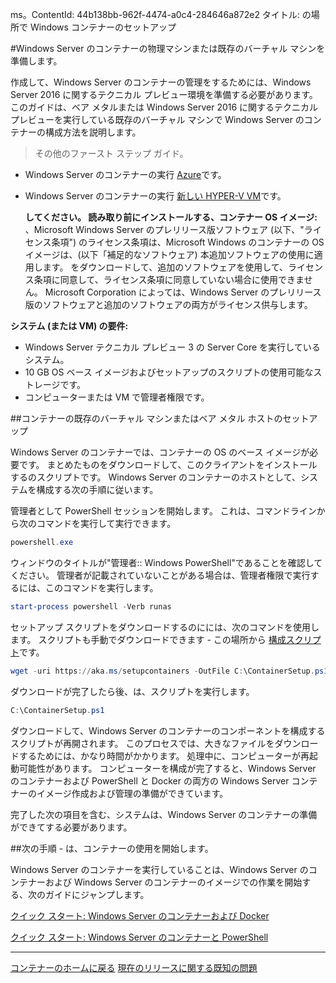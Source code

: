 ms。ContentId: 44b138bb-962f-4474-a0c4-284646a872e2
タイトル: の場所で Windows コンテナーのセットアップ

#Windows Server のコンテナーの物理マシンまたは既存のバーチャル マシンを準備します。

作成して、Windows Server のコンテナーの管理をするためには、Windows Server 2016 に関するテクニカル プレビュー環境を準備する必要があります。
このガイドは、ベア メタルまたは Windows Server 2016 に関するテクニカル プレビューを実行している既存のバーチャル マシンで Windows Server のコンテナーの構成方法を説明します。


> その他のファースト ステップ ガイド。
* Windows Server のコンテナーの実行 [Azure](./azure_setup.md)です。
* Windows Server のコンテナーの実行 [新しい HYPER-V VM](./container_setup.md)です。
    
    **してください。 読み取り前にインストールする、コンテナー OS イメージ:**  、Microsoft Windows Server のプレリリース版ソフトウェア (以下、"ライセンス条項") のライセンス条項は、Microsoft Windows のコンテナーの OS イメージは、(以下「補足的なソフトウェア) 本追加ソフトウェアの使用に適用します。
    をダウンロードして、追加のソフトウェアを使用して、ライセンス条項に同意して、ライセンス条項に同意していない場合に使用できません。
    Microsoft Corporation によっては、Windows Server のプレリリース版のソフトウェアと追加のソフトウェアの両方がライセンス供与します。
    


**システム (または VM) の要件:**
* Windows Server テクニカル プレビュー 3 の Server Core を実行しているシステム。
* 10 GB OS ベース イメージおよびセットアップのスクリプトの使用可能なストレージです。
* コンピューターまたは VM で管理者権限です。

##コンテナーの既存のバーチャル マシンまたはベア メタル ホストのセットアップ

Windows Server のコンテナーでは、コンテナーの OS のベース イメージが必要です。
まとめたものをダウンロードして、このクライアントをインストールするのスクリプトです。
Windows Server のコンテナーのホストとして、システムを構成する次の手順に従います。

管理者として PowerShell セッションを開始します。
これは、コマンドラインから次のコマンドを実行して実行できます。

``` powershell
powershell.exe
```

ウィンドウのタイトルが"管理者:: Windows PowerShell"であることを確認してください。
管理者が記載されていないことがある場合は、管理者権限で実行するには、このコマンドを実行します。

``` powershell
start-process powershell -Verb runas
```

セットアップ スクリプトをダウンロードするのにには、次のコマンドを使用します。
スクリプトも手動でダウンロードできます - この場所から [構成スクリプト](http://aka.ms/setupcontainers)です。

``` PowerShell
wget -uri https://aka.ms/setupcontainers -OutFile C:\ContainerSetup.ps1
```

 ダウンロードが完了したら後、は、スクリプトを実行します。
``` PowerShell
C:\ContainerSetup.ps1
```

ダウンロードして、Windows Server のコンテナーのコンポーネントを構成するスクリプトが再開されます。
このプロセスでは、大きなファイルをダウンロードするためには、かなり時間がかかります。
処理中に、コンピューターが再起動可能性があります。
コンピューターを構成が完了すると、Windows Server のコンテナーおよび PowerShell と Docker の両方の Windows Server コンテナーのイメージ作成および管理の準備ができています。


 完了した次の項目を含む、システムは、Windows Server のコンテナーの準備ができてする必要があります。



##次の手順 - は、コンテナーの使用を開始します。

Windows Server のコンテナーを実行していることは、Windows Server のコンテナーおよび Windows Server のコンテナーのイメージでの作業を開始する、次のガイドにジャンプします。


[クイック スタート: Windows Server のコンテナーおよび Docker](./manage_docker.md)


[クイック スタート: Windows Server のコンテナーと PowerShell](./manage_powershell.md)


-------------------


[コンテナーのホームに戻る](../containers_welcome.md)
[現在のリリースに関する既知の問題](../about/work_in_progress.md)



